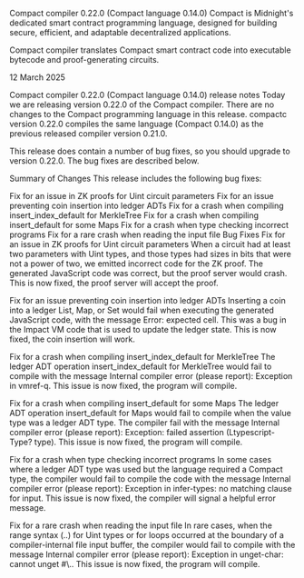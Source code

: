 Compact compiler 0.22.0 (Compact language 0.14.0)
Compact is Midnight's dedicated smart contract programming language, designed for building secure, efficient, and adaptable decentralized applications.

Compact compiler translates Compact smart contract code into executable bytecode and proof-generating circuits.

12 March 2025

Compact compiler 0.22.0 (Compact language 0.14.0) release notes
Today we are releasing version 0.22.0 of the Compact compiler. There are no changes to the Compact programming language in this release. compactc version 0.22.0 compiles the same language (Compact 0.14.0) as the previous released compiler version 0.21.0.

This release does contain a number of bug fixes, so you should upgrade to version 0.22.0. The bug fixes are described below.

Summary of Changes
This release includes the following bug fixes:

Fix for an issue in ZK proofs for Uint circuit parameters
Fix for an issue preventing coin insertion into ledger ADTs
Fix for a crash when compiling insert_index_default for MerkleTree
Fix for a crash when compiling insert_default for some Maps
Fix for a crash when type checking incorrect programs
Fix for a rare crash when reading the input file
Bug Fixes
Fix for an issue in ZK proofs for Uint circuit parameters
When a circuit had at least two parameters with Uint types, and those types had sizes in bits that were not a power of two, we emitted incorrect code for the ZK proof. The generated JavaScript code was correct, but the proof server would crash. This is now fixed, the proof server will accept the proof.

Fix for an issue preventing coin insertion into ledger ADTs
Inserting a coin into a ledger List, Map, or Set would fail when executing the generated JavaScript code, with the message Error: expected cell. This was a bug in the Impact VM code that is used to update the ledger state. This is now fixed, the coin insertion will work.

Fix for a crash when compiling insert_index_default for MerkleTree
The ledger ADT operation insert_index_default for MerkleTree would fail to compile with the message Internal compiler error (please report): Exception in vmref-q. This issue is now fixed, the program will compile.

Fix for a crash when compiling insert_default for some Maps
The ledger ADT operation insert_default for Maps would fail to compile when the value type was a ledger ADT type. The compiler fail with the message Internal compiler error (please report): Exception: failed assertion (Ltypescript-Type? type). This issue is now fixed, the program will compile.

Fix for a crash when type checking incorrect programs
In some cases where a ledger ADT type was used but the language required a Compact type, the compiler would fail to compile the code with the message Internal compiler error (please report): Exception in infer-types: no matching clause for input. This issue is now fixed, the compiler will signal a helpful error message.

Fix for a rare crash when reading the input file
In rare cases, when the range syntax (..) for Uint types or for loops occurred at the boundary of a compiler-internal file input buffer, the compiler would fail to compile with the message Internal compiler error (please report): Exception in unget-char: cannot unget #\\.. This issue is now fixed, the program will compile.